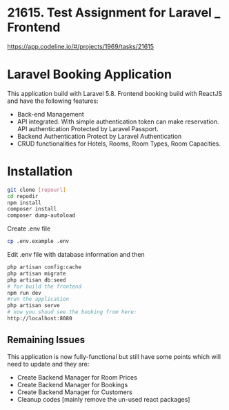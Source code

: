 # 21615. Test Assignment for Laravel _ Frontend 

https://app.codeline.io/#/projects/1969/tasks/21615


Laravel Booking Application
==========================================

This application build with Laravel 5.8. Frontend booking build with ReactJS and have the following features:

- Back-end Management
- API integrated. With simple authentication token can make reservation. API authentication Protected by Laravel Passport.
- Backend Authentication Protect by Laravel Authentication
- CRUD functionalities for Hotels, Rooms, Room Types, Room Capacities.


# Installation

```bash
git clone [repourl]
cd repodir
npm install 
composer install
composer dump-autoload
```

Create .env file 
```bash
cp .env.example .env
```

Edit .env file with database information and then
```bash
php artisan config:cache
php artisan migrate
php artisan db:seed
# for build the frontend
npm run dev
#run the application
php artisan serve
# now you shoud see the booking from here:
http://localhost:8080
```

## Remaining Issues

This application is now fully-functional but still have some points which will need to update and they are:

- Create Backend Manager for Room Prices
- Create Backend Manager for Bookings
- Create Backend Manager for Customers
- Cleanup codes [mainly remove the un-used react packages]


